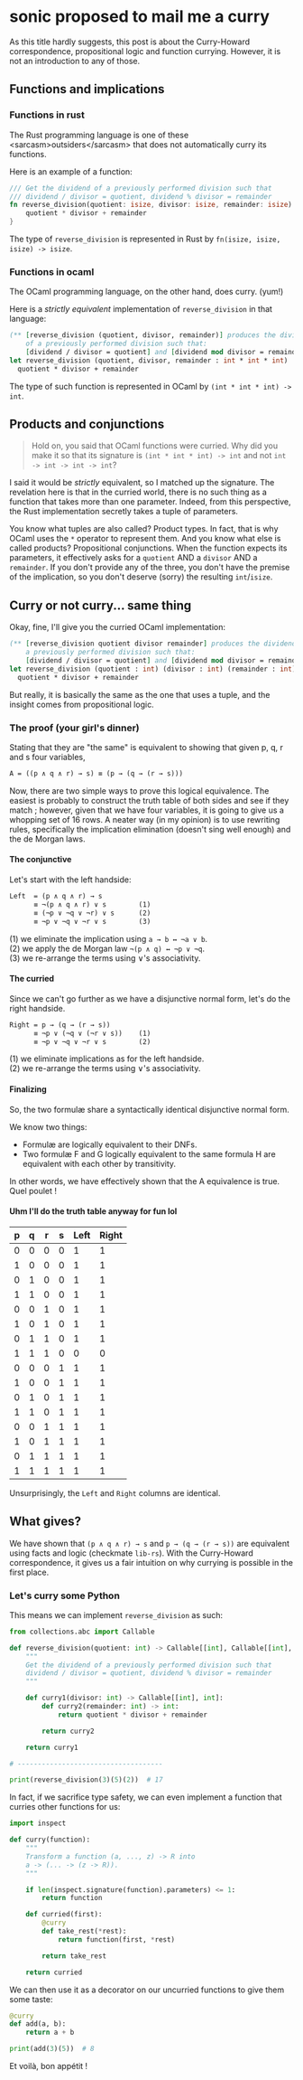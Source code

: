 # sonic proposed to mail me a curry

As this title hardly suggests, this post is about the Curry-Howard correspondence, propositional logic and function currying. However, it is not an introduction to any of those.

## Functions and implications

### Functions in rust

The Rust programming language is one of these \<sarcasm>outsiders\</sarcasm> that does not automatically curry its functions.

Here is an example of a function:

```rs
/// Get the dividend of a previously performed division such that
/// dividend / divisor = quotient, dividend % divisor = remainder
fn reverse_division(quotient: isize, divisor: isize, remainder: isize) -> isize {
    quotient * divisor + remainder
}
```

The type of `reverse_division` is represented in Rust by `fn(isize, isize, isize) -> isize`.

### Functions in ocaml

The OCaml programming language, on the other hand, does curry. (yum!)

Here is a *strictly equivalent* implementation of `reverse_division` in that language:

```ocaml
(** [reverse_division (quotient, divisor, remainder)] produces the dividend
    of a previously performed division such that:
    [dividend / divisor = quotient] and [dividend mod divisor = remainder] *)
let reverse_division (quotient, divisor, remainder : int * int * int) : int =
  quotient * divisor + remainder
```

The type of such function is represented in OCaml by `(int * int * int) -> int`.

## Products and conjunctions

> Hold on, you said that OCaml functions were curried. Why did you make it so that its signature is `(int * int * int) -> int` and not `int -> int -> int -> int`?

I said it would be *strictly* equivalent, so I matched up the signature. The revelation here is that in the curried world, there is no such thing as a function that takes more than one parameter. Indeed, from this perspective, the Rust implementation secretly takes a tuple of parameters.

You know what tuples are also called? Product types. In fact, that is why OCaml uses the `*` operator to represent them. And you know what else is called products? Propositional conjunctions. When the function expects its parameters, it effectively asks for a `quotient` AND a `divisor` AND a `remainder`. If you don't provide any of the three, you don't have the premise of the implication, so you don't deserve (sorry) the resulting `int`/`isize`.

## Curry or not curry... same thing

Okay, fine, I'll give you the curried OCaml implementation:

```ocaml
(** [reverse_division quotient divisor remainder] produces the dividend of
    a previously performed division such that:
    [dividend / divisor = quotient] and [dividend mod divisor = remainder] *)
let reverse_division (quotient : int) (divisor : int) (remainder : int) : int =
  quotient * divisor + remainder
```

But really, it is basically the same as the one that uses a tuple, and the insight comes from propositional logic.

### The proof (your girl's dinner)

Stating that they are "the same" is equivalent to showing that given p, q, r and s four variables,

```txt
A = ((p ∧ q ∧ r) → s) ≡ (p → (q → (r → s)))
```

Now, there are two simple ways to prove this logical equivalence. The easiest is probably to construct the truth table of both sides and see if they match ; however, given that we have four variables, it is going to give us a whopping set of 16 rows. A neater way (in my opinion) is to use rewriting rules, specifically the implication elimination (doesn't sing well enough) and the de Morgan laws.

#### The conjunctive

Let's start with the left handside:

```txt
Left  = (p ∧ q ∧ r) → s
      ≡ ¬(p ∧ q ∧ r) ∨ s        (1)
      ≡ (¬p ∨ ¬q ∨ ¬r) ∨ s      (2)
      ≡ ¬p ∨ ¬q ∨ ¬r ∨ s        (3)
```

(1) we eliminate the implication using `a → b ↔ ¬a ∨ b`.  
(2) we apply the de Morgan law `¬(p ∧ q) ↔ ¬p ∨ ¬q`.  
(3) we re-arrange the terms using ∨'s associativity.  

#### The curried

Since we can't go further as we have a disjunctive normal form, let's do the right handside.

```txt
Right = p → (q → (r → s))
      ≡ ¬p ∨ (¬q ∨ (¬r ∨ s))    (1)
      ≡ ¬p ∨ ¬q ∨ ¬r ∨ s        (2)
```

(1) we eliminate implications as for the left handside.  
(2) we re-arrange the terms using ∨'s associativity.  

#### Finalizing

So, the two formulæ share a syntactically identical disjunctive normal form.

We know two things:

- Formulæ are logically equivalent to their DNFs.
- Two formulæ F and G logically equivalent to the same formula H are equivalent with each other by transitivity.

In other words, we have effectively shown that the A equivalence is true.
Quel poulet !

#### Uhm I'll do the truth table anyway for fun lol

| p | q | r | s | Left | Right |
|---|---|---|---|------|-------|
| 0 | 0 | 0 | 0 |  1   |   1   |
| 1 | 0 | 0 | 0 |  1   |   1   |
| 0 | 1 | 0 | 0 |  1   |   1   |
| 1 | 1 | 0 | 0 |  1   |   1   |
| 0 | 0 | 1 | 0 |  1   |   1   |
| 1 | 0 | 1 | 0 |  1   |   1   |
| 0 | 1 | 1 | 0 |  1   |   1   |
| 1 | 1 | 1 | 0 |  0   |   0   |
| 0 | 0 | 0 | 1 |  1   |   1   |
| 1 | 0 | 0 | 1 |  1   |   1   |
| 0 | 1 | 0 | 1 |  1   |   1   |
| 1 | 1 | 0 | 1 |  1   |   1   |
| 0 | 0 | 1 | 1 |  1   |   1   |
| 1 | 0 | 1 | 1 |  1   |   1   |
| 0 | 1 | 1 | 1 |  1   |   1   |
| 1 | 1 | 1 | 1 |  1   |   1   |

Unsurprisingly, the `Left` and `Right` columns are identical.

## What gives?

We have shown that `(p ∧ q ∧ r) → s` and `p → (q → (r → s))` are equivalent using facts and logic (checkmate `lib-rs`). With the Curry-Howard correspondence, it gives us a fair intuition on why currying is possible in the first place.

### Let's curry some Python

This means we can implement `reverse_division` as such:

```py
from collections.abc import Callable

def reverse_division(quotient: int) -> Callable[[int], Callable[[int], int]]:
    """
    Get the dividend of a previously performed division such that
    dividend / divisor = quotient, dividend % divisor = remainder
    """

    def curry1(divisor: int) -> Callable[[int], int]:
        def curry2(remainder: int) -> int:
            return quotient * divisor + remainder

        return curry2

    return curry1

# ------------------------------------

print(reverse_division(3)(5)(2))  # 17
```

In fact, if we sacrifice type safety, we can even implement a function that curries other functions for us:

```py
import inspect

def curry(function):
    """
    Transform a function (a, ..., z) -> R into
    a -> (... -> (z -> R)).
    """

    if len(inspect.signature(function).parameters) <= 1:
        return function

    def curried(first):
        @curry
        def take_rest(*rest):
            return function(first, *rest)

        return take_rest

    return curried
```

We can then use it as a decorator on our uncurried functions to give them some taste:

```py
@curry
def add(a, b):
    return a + b

print(add(3)(5))  # 8
```

Et voilà, bon appétit !
